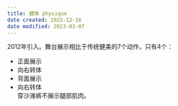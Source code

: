```yaml
---
title: 健体 physique
date created: 2022-12-16
date modified: 2023-03-07
---
```


2012年引入。舞台展示相比于传统健美的7个动作，只有4个：

- 正面展示
- 向右转体
- 背面展示
- 向右转体  
穿沙滩裤不展示腿部肌肉。
